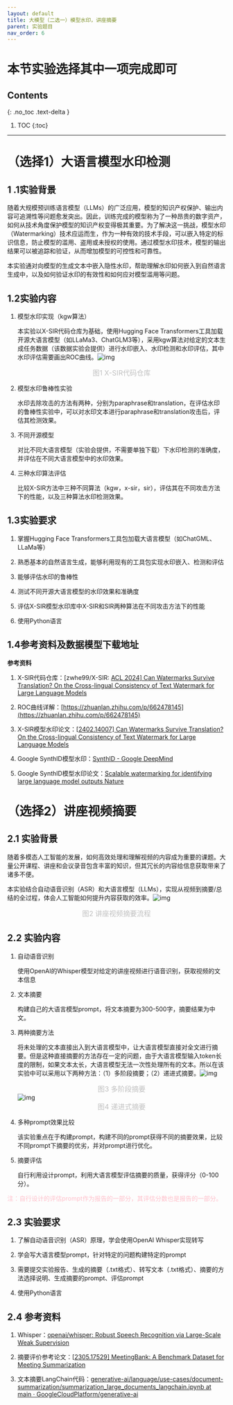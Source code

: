 ```yaml
---
layout: default
title: 大模型（二选一）模型水印，讲座摘要
parent: 实验题目
nav_order: 6
---
```

# 本节实验选择其中一项完成即可

## Contents
{: .no_toc .text-delta }

1. TOC
{:toc}

---

# （选择1）大语言模型水印检测

## 1 .1实验背景

随着大规模预训练语言模型（LLMs）的广泛应用，模型的知识产权保护、输出内容可追溯性等问题愈发突出。因此，训练完成的模型称为了一种昂贵的数字资产，如何从技术角度保护模型的知识产权变得极其重要。为了解决这一挑战，模型水印（Watermarking）技术应运而生，作为一种有效的技术手段，可以嵌入特定的标识信息，防止模型的滥用、盗用或未授权的使用。通过模型水印技术，模型的输出结果可以被追踪和验证，从而增加模型的可控性和可靠性。

本实验通对向模型的生成文本中嵌入隐性水印，帮助理解水印如何嵌入到自然语言生成中，以及如何验证水印的有效性和如何应对模型滥用等问题。

## 1.2实验内容

1. 模型水印实现（kgw算法）

   本实验以X-SIR代码仓库为基础，使用Hugging Face Transformers工具加载开源大语言模型（如LLaMa3、ChatGLM3等），采用kgw算法对给定的文本生成任务数据（该数据实验会提供）进行水印嵌入、水印检测和水印评估，其中水印评估需要画出ROC曲线。![img](../assets/images/llmExp/XSIR.png)<center style="font-size:16px;color:#C0C0C0;">图1 X-SIR代码仓库</center> 

2. 模型水印鲁棒性实验

   水印去除攻击的方法有两种，分别为paraphrase和translation，在评估水印的鲁棒性实验中，可以对水印文本进行paraphrase和translation攻击后，评估其检测效果。

3. 不同开源模型

   对比不同大语言模型（实验会提供，不需要单独下载）下水印检测的准确度，并评估在不同大语言模型中的水印效果。

4. 三种水印算法评估

   比较X-SIR方法中三种不同算法（kgw，x-sir，sir），评估其在不同攻击方法下的性能，以及三种算法水印检测效果。 

## 1.3实验要求

1. 掌握Hugging Face Transformers工具包加载大语言模型（如ChatGML、LLaMa等）

2. 熟悉基本的自然语言生成，能够利用现有的工具包实现水印嵌入、检测和评估

3. 能够评估水印的鲁棒性

4.   测试不同开源大语言模型的水印效果和准确度

5.   评估X-SIR模型水印库中X-SIR和SIR两种算法在不同攻击方法下的性能

6.   使用Python语言

## 1.4参考资料及数据模型下载地址

**参考资料**

1. X-SIR代码仓库：[zwhe99/X-SIR: [ACL 2024\] Can Watermarks Survive Translation? On the Cross-lingual Consistency of Text Watermark for Large Language Models](https://github.com/zwhe99/X-SIR)

2.   ROC曲线详解：[https://zhuanlan.zhihu.com/p/662478145](https://zhuanlan.zhihu.com/p/662478145)

3.   X-SIR模型水印论文：[[2402.14007\] Can Watermarks Survive Translation? On the Cross-lingual Consistency of Text Watermark for Large Language Models](https://arxiv.org/abs/2402.14007)

4. Google SynthID模型水印：[SynthID - Google DeepMind](https://deepmind.google/technologies/synthid/)

5.   Google SynthID模型水印论文：[Scalable watermarking for identifying large language model outputs  Nature](https://www.nature.com/articles/s41586-024-08025-4)

# （选择2）讲座视频摘要

## 2.1    实验背景

随着多模态人工智能的发展，如何高效处理和理解视频的内容成为重要的课题。大量公开课程、讲座和会议录音包含丰富的知识，但其冗长的内容给信息获取带来了诸多不便。

本实验结合自动语音识别（ASR）和大语言模型（LLMs），实现从视频到摘要/总结的全过程，体会人工智能如何提升内容获取的效率。![img](../assets/images/llmExp/SummaryProcess.png)

<center style="font-size:16px;color:#C0C0C0;">图2 讲座视频摘要流程</center> 

## 2.2    实验内容

1. 自动语音识别

   使用OpenAI的Whisper模型对给定的讲座视频进行语音识别，获取视频的文本信息

2. 文本摘要

   构建自己的大语言模型prompt，将文本摘要为300-500字，摘要结果为中文。

3. 两种摘要方法

   将未处理的文本直接出入到大语言模型中，让大语言模型直接对全文进行摘要。但是这种直接摘要的方法存在一定的问题，由于大语言模型输入token长度的限制，如果文本太长，大语言模型无法一次性处理所有的文本。所以在该实验中可以采用以下两种方法：（1）多阶段摘要；（2）递进式摘要。![img](../assets/images/llmExp/MultiStageSummary.png)<center style="font-size:16px;color:#C0C0C0;">图3 多阶段摘要</center> ![img](../assets/images/llmExp/ProgressiveSummary.png)<center style="font-size:16px;color:#C0C0C0;">图4 递进式摘要</center> 

4. 多种prompt效果比较

   该实验重点在于构建prompt，构建不同的prompt获得不同的摘要效果，比较不同prompt下摘要的优劣，并对prompt进行优化。

5. 摘要评估

   自行利用设计prompt，利用大语言模型评估摘要的质量，获得评分（0-100分）。

<font color = "pink">注：自行设计的评估prompt作为报告的一部分，其评估分数也是报告的一部分。</font>

## 2.3    实验要求

1. 了解自动语音识别（ASR）原理，学会使用OpenAI Whisper实现转写

2. 学会写大语言模型prompt，针对特定的问题构建特定的prompt

3. 需要提交实验报告、生成的摘要（.txt格式）、转写文本（.txt格式）、摘要的方法选择说明、生成摘要的prompt、评估prompt

4. 使用Python语言

## 2.4    参考资料

1. Whisper：[openai/whisper: Robust Speech Recognition via Large-Scale Weak Supervision](https://github.com/openai/whisper)

2. 摘要评价参考论文：[[2305.17529\] MeetingBank: A Benchmark Dataset for Meeting Summarization](https://arxiv.org/abs/2305.17529)

3. 文本摘要LangChain代码：[generative-ai/language/use-cases/document-summarization/summarization_large_documents_langchain.ipynb at main · GoogleCloudPlatform/generative-ai](https://github.com/GoogleCloudPlatform/generative-ai/blob/main/language/use-cases/document-summarization/summarization_large_documents_langchain.ipynb)
